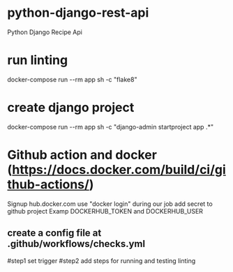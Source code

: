 # python-django-rest-api
Python Django Recipe Api

# run linting
docker-compose run --rm app sh -c "flake8"

# create django project
docker-compose run --rm app sh -c "django-admin startproject app .*"

# Github action and docker (https://docs.docker.com/build/ci/github-actions/)
Signup hub.docker.com
use "docker login" during our job
add secret to github project Examp DOCKERHUB_TOKEN and DOCKERHUB_USER


## create a config file at .github/workflows/checks.yml
#step1 set trigger
#step2 add steps for running and testing linting
